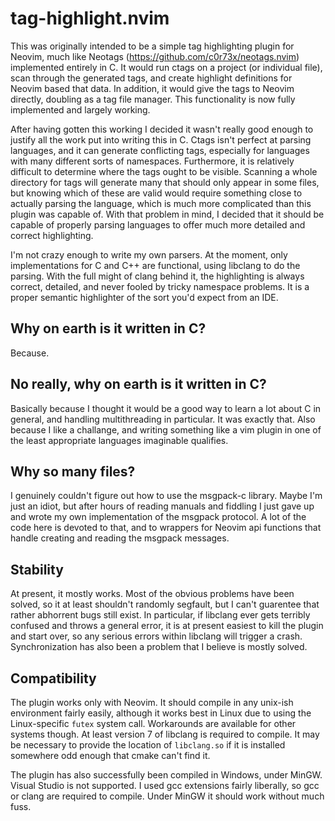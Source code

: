 # tag-highlight.nvim
This was originally intended to be a simple tag highlighting plugin for Neovim, much like Neotags (https://github.com/c0r73x/neotags.nvim) implemented entirely in C. It would run ctags on a project (or individual file), scan through the generated tags, and create highlight definitions for Neovim based that data. In addition, it would give the tags to Neovim directly, doubling as a tag file manager. This functionality is now fully implemented and largely working.

After having gotten this working I decided it wasn't really good enough to justify all the work put into writing this in C. Ctags isn't perfect at parsing languages, and it can generate conflicting tags, especially for languages with many different sorts of namespaces. Furthermore, it is relatively difficult to determine where the tags ought to be visible. Scanning a whole directory for tags will generate many that should only appear in some files, but knowing which of these are valid would require something close to actually parsing the language, which is much more complicated than this plugin was capable of. With that problem in mind, I decided that it should be capable of properly parsing languages to offer much more detailed and correct highlighting.

I'm not crazy enough to write my own parsers. At the moment, only implementations for C and C++ are functional, using libclang to do the parsing. With the full might of clang behind it, the highlighting is always correct, detailed, and never fooled by tricky namespace problems. It is a proper semantic highlighter of the sort you'd expect from an IDE.

## Why on earth is it written in C?
Because.

## No really, why on earth is it written in C?
Basically because I thought it would be a good way to learn a lot about C in general, and handling multithreading in particular. It was exactly that. Also because I like a challange, and writing something like a vim plugin in one of the least appropriate languages imaginable qualifies.

## Why so many files?
I genuinely couldn't figure out how to use the msgpack-c library. Maybe I'm just an idiot, but after hours of reading manuals and fiddling I just gave up and wrote my own implementation of the msgpack protocol. A lot of the code here is devoted to that, and to wrappers for Neovim api functions that handle creating and reading the msgpack messages.

## Stability
At present, it mostly works. Most of the obvious problems have been solved, so it at least shouldn't randomly segfault, but I can't guarentee that rather abhorrent bugs still exist. In particular, if libclang ever gets terribly confused and throws a general error, it is at present easiest to kill the plugin and start over, so any serious errors within libclang will trigger a crash. Synchronization has also been a problem that I believe is mostly solved.

## Compatibility
The plugin works only with Neovim. It should compile in any unix-ish environment fairly easily, although it works best in Linux due to using the Linux-specific `futex` system call. Workarounds are available for other systems though. At least version 7 of libclang is required to compile. It may be necessary to provide the location of `libclang.so` if it is installed somewhere odd enough that cmake can't find it.

The plugin has also successfully been compiled in Windows, under MinGW. Visual Studio is not supported. I used gcc extensions fairly liberally, so gcc or clang are required to compile. Under MinGW it should work without much fuss.
